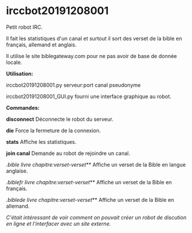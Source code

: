 # irccbot20191208001

Petit robot IRC.

Il fait les statistiques d'un canal et surtout il sort des verset de la bible en français, allemand et anglais.

Il utilise le site biblegateway.com pour ne pas avoir de base de donnée locale.

**Utilisation:**

irccbot20191208001.py serveur:port canal pseudonyme

irccbot20191208001_GUI.py fourni une interface graphique au robot.

**Commandes:**

**disconnect**
Déconnecte le robot du serveur.

**die**
Force la fermeture de la connexion.

**stats**
Affiche les statistiques.

**join canal**
Demande au robot de rejoindre un canal.

**.bible livre chapitre:verset*-verset***
Affiche un verset de la Bible en langue anglaise.

**.biblefr livre chapitre:verset*-verset***
Affiche un verset de la Bible en français.

**.biblede livre chapitre:verset*-verset***
Affiche un verset de la Bible en allemand.

*C'était intéressant de voir comment on pouvait créer un robot de discution en ligne et l'interfacer avec un site externe.*